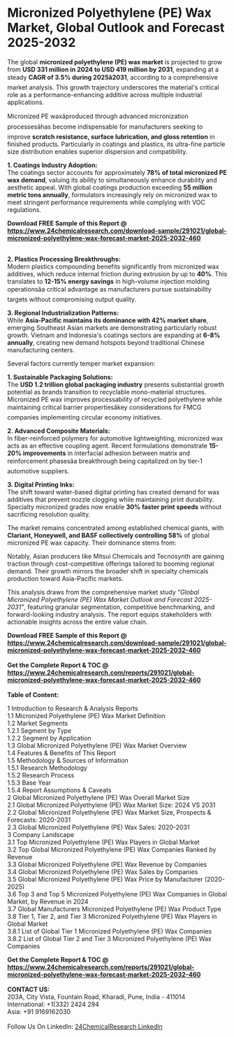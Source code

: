 <h1>Micronized Polyethylene (PE) Wax Market, Global Outlook and Forecast 2025-2032</h1><p>The global <strong>micronized polyethylene (PE) wax market</strong> is projected to grow from <strong>USD 331 million in 2024 to USD 419 million by 2031</strong>, expanding at a steady <strong>CAGR of 3.5% during 2025â2031</strong>, according to a comprehensive market analysis. This growth trajectory underscores the material's critical role as a performance-enhancing additive across multiple industrial applications.</p><p>Micronized PE waxâproduced through advanced micronization processesâhas become indispensable for manufacturers seeking to improve <strong>scratch resistance, surface lubrication, and gloss retention</strong> in finished products. Particularly in coatings and plastics, its ultra-fine particle size distribution enables superior dispersion and compatibility.</p><p><strong>1. Coatings Industry Adoption:</strong><br>
The coatings sector accounts for approximately <strong>78% of total micronized PE wax demand</strong>, valuing its ability to simultaneously enhance durability and aesthetic appeal. With global coatings production exceeding <strong>55 million metric tons annually</strong>, formulators increasingly rely on micronized wax to meet stringent performance requirements while complying with VOC regulations.</p><div><b>Download FREE Sample of this Report @ 
            <a href="https://www.24chemicalresearch.com/download-sample/291021/global-micronized-polyethylene-wax-forecast-market-2025-2032-460">
            https://www.24chemicalresearch.com/download-sample/291021/global-micronized-polyethylene-wax-forecast-market-2025-2032-460</a></b></div><br><p><strong>2. Plastics Processing Breakthroughs:</strong><br>
Modern plastics compounding benefits significantly from micronized wax additives, which reduce internal friction during extrusion by up to <strong>40%</strong>. This translates to <strong>12-15% energy savings</strong> in high-volume injection molding operationsâa critical advantage as manufacturers pursue sustainability targets without compromising output quality.</p><p><strong>3. Regional Industrialization Patterns:</strong><br>
While <strong>Asia-Pacific maintains its dominance with 42% market share</strong>, emerging Southeast Asian markets are demonstrating particularly robust growth. Vietnam and Indonesia's coatings sectors are expanding at <strong>6-8% annually</strong>, creating new demand hotspots beyond traditional Chinese manufacturing centers.</p><p>Several factors currently temper market expansion:</p><p><strong>1. Sustainable Packaging Solutions:</strong><br>
The <strong>USD 1.2 trillion global packaging industry</strong> presents substantial growth potential as brands transition to recyclable mono-material structures. Micronized PE wax improves processability of recycled polyethylene while maintaining critical barrier propertiesâkey considerations for FMCG companies implementing circular economy initiatives.</p><p><strong>2. Advanced Composite Materials:</strong><br>
In fiber-reinforced polymers for automotive lightweighting, micronized wax acts as an effective coupling agent. Recent formulations demonstrate <strong>15-20% improvements</strong> in interfacial adhesion between matrix and reinforcement phasesâa breakthrough being capitalized on by tier-1 automotive suppliers.</p><p><strong>3. Digital Printing Inks:</strong><br>
The shift toward water-based digital printing has created demand for wax additives that prevent nozzle clogging while maintaining print durability. Specialty micronized grades now enable <strong>30% faster print speeds</strong> without sacrificing resolution quality.</p><p>The market remains concentrated among established chemical giants, with <strong>Clariant, Honeywell, and BASF collectively controlling 58%</strong> of global micronized PE wax capacity. Their dominance stems from:</p><p>Notably, Asian producers like Mitsui Chemicals and Tecnosynth are gaining traction through cost-competitive offerings tailored to booming regional demand. Their growth mirrors the broader shift in specialty chemicals production toward Asia-Pacific markets.</p><p>This analysis draws from the comprehensive market study <em>"Global Micronized Polyethylene (PE) Wax Market Outlook and Forecast 2025-2031"</em>, featuring granular segmentation, competitive benchmarking, and forward-looking industry analysis. The report equips stakeholders with actionable insights across the entire value chain.</p><div><b>Download FREE Sample of this Report @ 
            <a href="https://www.24chemicalresearch.com/download-sample/291021/global-micronized-polyethylene-wax-forecast-market-2025-2032-460">
            https://www.24chemicalresearch.com/download-sample/291021/global-micronized-polyethylene-wax-forecast-market-2025-2032-460</a></b></div><br><div><b>Get the Complete Report & TOC @ 
            <a href="https://www.24chemicalresearch.com/reports/291021/global-micronized-polyethylene-wax-forecast-market-2025-2032-460">
            https://www.24chemicalresearch.com/reports/291021/global-micronized-polyethylene-wax-forecast-market-2025-2032-460</a></b></div><br>
            <b>Table of Content:</b><p>1 Introduction to Research & Analysis Reports<br />
 1.1 Micronized Polyethylene (PE) Wax Market Definition<br />
 1.2 Market Segments<br />
 1.2.1 Segment by Type<br />
 1.2.2 Segment by Application<br />
 1.3 Global Micronized Polyethylene (PE) Wax Market Overview<br />
 1.4 Features & Benefits of This Report<br />
 1.5 Methodology & Sources of Information<br />
 1.5.1 Research Methodology<br />
 1.5.2 Research Process<br />
 1.5.3 Base Year<br />
 1.5.4 Report Assumptions & Caveats<br />
2 Global Micronized Polyethylene (PE) Wax Overall Market Size<br />
 2.1 Global Micronized Polyethylene (PE) Wax Market Size: 2024 VS 2031<br />
 2.2 Global Micronized Polyethylene (PE) Wax Market Size, Prospects & Forecasts: 2020-2031<br />
 2.3 Global Micronized Polyethylene (PE) Wax Sales: 2020-2031<br />
3 Company Landscape<br />
 3.1 Top Micronized Polyethylene (PE) Wax Players in Global Market<br />
 3.2 Top Global Micronized Polyethylene (PE) Wax Companies Ranked by Revenue<br />
 3.3 Global Micronized Polyethylene (PE) Wax Revenue by Companies<br />
 3.4 Global Micronized Polyethylene (PE) Wax Sales by Companies<br />
 3.5 Global Micronized Polyethylene (PE) Wax Price by Manufacturer (2020-2025)<br />
 3.6 Top 3 and Top 5 Micronized Polyethylene (PE) Wax Companies in Global Market, by Revenue in 2024<br />
 3.7 Global Manufacturers Micronized Polyethylene (PE) Wax Product Type<br />
 3.8 Tier 1, Tier 2, and Tier 3 Micronized Polyethylene (PE) Wax Players in Global Market<br />
 3.8.1 List of Global Tier 1 Micronized Polyethylene (PE) Wax Companies<br />
 3.8.2 List of Global Tier 2 and Tier 3 Micronized Polyethylene (PE) Wax Companies</p><div><b>Get the Complete Report & TOC @ 
            <a href="https://www.24chemicalresearch.com/reports/291021/global-micronized-polyethylene-wax-forecast-market-2025-2032-460">
            https://www.24chemicalresearch.com/reports/291021/global-micronized-polyethylene-wax-forecast-market-2025-2032-460</a></b></div><br><b>CONTACT US:</b><br>
            203A, City Vista, Fountain Road, Kharadi, Pune, India - 411014<br>
            International: +1(332) 2424 294<br>
            Asia: +91 9169162030 <br><br>
            Follow Us On LinkedIn: <a href="https://www.linkedin.com/company/24chemicalresearch/">24ChemicalResearch LinkedIn</a>